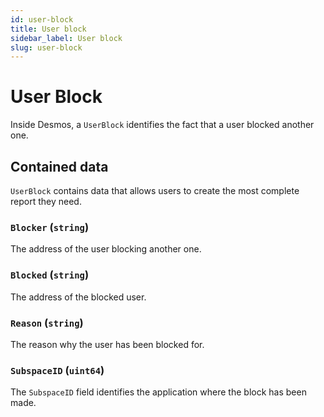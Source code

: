 ```yaml
---
id: user-block
title: User block
sidebar_label: User block
slug: user-block
---
```


# User Block
Inside Desmos, a `UserBlock` identifies the fact that a user blocked another one.

## Contained data
`UserBlock` contains data that allows users to create the most complete report they need.

### `Blocker` (`string`)
The address of the user blocking another one.

### `Blocked` (`string`)
The address of the blocked user.

### `Reason` (`string`)
The reason why the user has been blocked for.

### `SubspaceID` (`uint64`)
The `SubspaceID` field identifies the application where the block has been made.